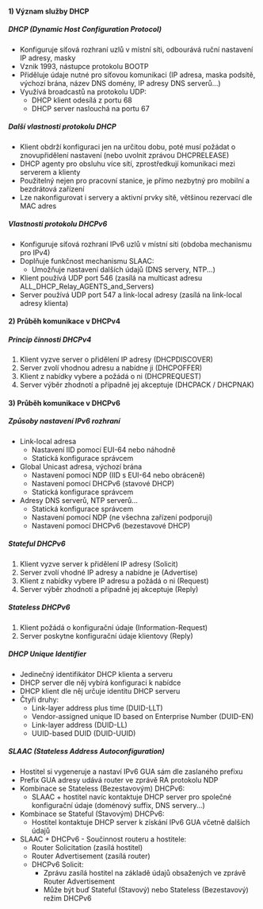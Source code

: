 #### 1) Význam služby DHCP

##### DHCP (Dynamic Host Configuration Protocol)
- Konfiguruje síťová rozhraní uzlů v místní síti, odbourává ruční nastavení IP adresy, masky
- Vznik 1993, nástupce protokolu BOOTP
- Přiděluje údaje nutné pro síťovou komunikaci (IP adresa, maska podsítě, výchozí brána, název DNS domény, IP adresy DNS serverů...)
- Využívá broadcastů na protokolu UDP:
	- DHCP klient odesílá z portu 68
	- DHCP server naslouchá na portu 67
##### Další vlastnosti protokolu DHCP
- Klient obdrží konfiguraci jen na určitou dobu, poté musí požádat o znovupřidělení nastavení (nebo uvolnit zprávou DHCPRELEASE)
- DHCP agenty pro obsluhu více sítí, zprostředkují komunikaci mezi serverem a klienty
- Použitelný nejen pro pracovní stanice, je přímo nezbytný pro mobilní a bezdrátová zařízení
- Lze nakonfigurovat i servery a aktivní prvky sítě, většinou rezervací dle MAC adres

##### Vlastnosti protokolu DHCPv6
- Konfiguruje síťová rozhraní IPv6 uzlů v místní síti (obdoba mechanismu pro IPv4)
- Doplňuje funkčnost mechanismu SLAAC:
	- Umožňuje nastavení dalších údajů (DNS servery, NTP...)
- Klient používá UDP port 546 (zasílá na multicast adresu ALL_DHCP_Relay_AGENTS_and_Servers)
- Server používá UDP port 547 a link-local adresy (zasílá na link-local adresy klienta) 
#### 2) Průběh komunikace v DHCPv4

##### Princip činnosti DHCPv4
1) Klient vyzve server o přidělení IP adresy (DHCPDISCOVER)
2) Server zvolí vhodnou adresu a nabídne ji (DHCPOFFER)
3) Klient z nabídky vybere a požádá o ni (DHCPREQUEST)
4) Server výběr zhodnotí a případně jej akceptuje (DHCPACK / DHCPNAK)
#### 3) Průběh komunikace v DHCPv6

##### Způsoby nastavení IPv6 rozhraní
- Link-local adresa
	- Nastavení IID pomocí EUI-64 nebo náhodně
	- Statická konfigurace správcem
- Global Unicast adresa, výchozí brána
	- Nastavení pomocí NDP (IID s EUI-64 nebo obráceně)
	- Nastavení pomocí DHCPv6 (stavové DHCP)
	- Statická konfigurace správcem
- Adresy DNS serverů, NTP serverů...
	- Statická konfigurace správcem
	- Nastavení pomocí NDP (ne všechna zařízení podporují)
	- Nastavení pomocí DHCPv6 (bezestavové DHCP)
##### Stateful DHCPv6
1) Klient vyzve server k přidělení IP adresy (Solicit)
2) Server zvolí vhodné IP adresy a nabídne je (Advertise)
3) Klient z nabídky vybere IP adresu a požádá o ni (Request)
4) Server výběr zhodnotí a případně jej akceptuje (Reply)

##### Stateless DHCPv6
1) Klient požádá o konfigurační údaje (Information-Request)
2) Server poskytne konfigurační údaje klientovy (Reply)

##### DHCP Unique Identifier
- Jedinečný identifikátor DHCP klienta a serveru
- DHCP server dle něj vybírá konfiguraci k nabídce
- DHCP klient dle něj určuje identitu DHCP serveru
- Čtyři druhy:
	- Link-layer address plus time (DUID-LLT)
	- Vendor-assigned unique ID based on Enterprise Number (DUID-EN)
	- Link-layer address (DUID-LL)
	- UUID-based DUID (DUID-UUID)

##### SLAAC (Stateless Address Autoconfiguration)
- Hostitel si vygeneruje a nastaví IPv6 GUA sám dle zaslaného prefixu
- Prefix GUA adresy udává router ve zprávě RA protokolu NDP
- Kombinace se Stateless (Bezestavovým) DHCPv6:
	- SLAAC + hostitel navíc kontaktuje DHCP server pro společné konfigurační údaje (doménový suffix, DNS servery...)
- Kombinace se Stateful (Stavovým) DHCPv6: 
	- Hostitel kontaktuje DHCP server k získání IPv6 GUA včetně dalších údajů
- SLAAC + DHCPv6 - Součinnost routeru a hostitele:
	- Router Solicitation (zasílá hostitel)
	- Router Advertisement (zasílá router)
	- DHCPv6 Solicit:
		- Zprávu zasílá hostitel na základě údajů obsažených ve zprávě Router Advertisement
		- Může být buď Stateful (Stavový) nebo Stateless (Bezestavový) režim DHCPv6
